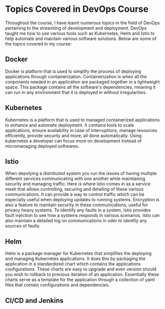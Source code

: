 # Topics Covered in DevOps Course

Throughout the course, I have learnt numerous topics in the field of DevOps pertaining to the streamling of development and deployment. DevOps taught me how to use various tools such as Kubernetes, Helm and Istio to help automate and maintain various software solutions. Below are some of the topics covered in my course:

## Docker

Docker is platform that is used to simplify the process of deploying applications through containerization. Containerization is when all the conponents needed in an application are packaged together in a lightweight space. This package contains all the software's dependencies, meaning it can run in any environment that it is deployed in without irregularities.

## Kubernetes

Kubernetes is a platform that is used to managed containerized applications to enhance and automate deployment. It contains tools to scale applications, ensure availability in case of interruptions, manage resources efficiently, provide security and more, all done automatically. Using kubernetes a developer can focus more on development instead of micromanaging deployed softwares.

## Istio

When depolying a distributed system you run the issues of having multiple different services communicating with one another while maintianing security and managing traffic. Here is where Istio comes in as a service mesh that allows controlling, securing and detailing of these various communications. It can provide a way to control traffic which can be especially useful when deploying updates to running systems. Encryption is also a feature to maintain security in these communications, useful for privacy heavy systems. To identify any faults in a system, Istio provides fault injection to see how a systems responds in various scenarios. Istio can also maintain a detailed log on communications in oder to identfiy any sources of faults.

## Helm

Helm is a package manager for Kubernetes that simplifies the deploying and managing Kubernetes applications. It does this by packaging the application in a standardized chart which contains the applications configurations. These charts are easy to upgrade and even version should you wish to rollback to previous iteration of an application. Essentially these charts serve as a template for the application through a collection of yaml files that contain configurations and dependencies.

## CI/CD and Jenkins





